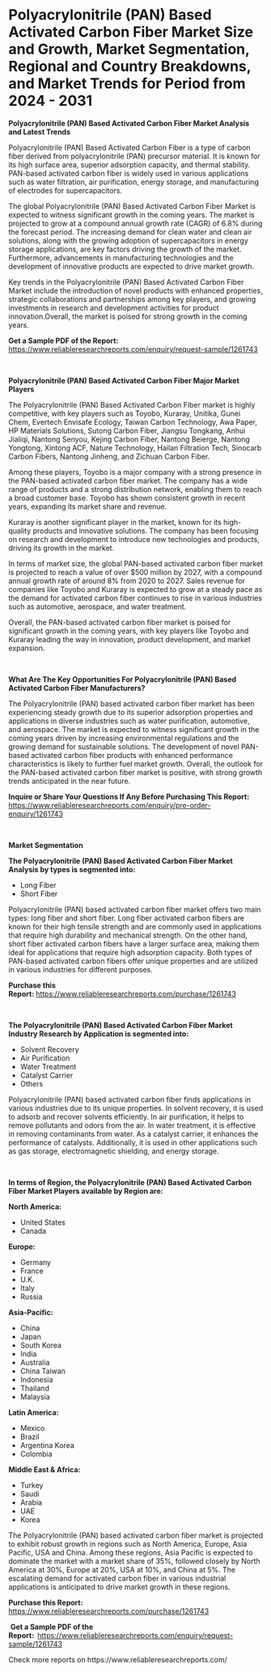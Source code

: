 <p><h1>Polyacrylonitrile (PAN) Based Activated Carbon Fiber Market Size and Growth, Market Segmentation, Regional and Country Breakdowns, and Market Trends for Period from 2024 -  2031</h1></p><p><strong>Polyacrylonitrile (PAN) Based Activated Carbon Fiber Market Analysis and Latest Trends</strong></p>
<p><p>Polyacrylonitrile (PAN) Based Activated Carbon Fiber is a type of carbon fiber derived from polyacrylonitrile (PAN) precursor material. It is known for its high surface area, superior adsorption capacity, and thermal stability. PAN-based activated carbon fiber is widely used in various applications such as water filtration, air purification, energy storage, and manufacturing of electrodes for supercapacitors.</p><p>The global Polyacrylonitrile (PAN) Based Activated Carbon Fiber Market is expected to witness significant growth in the coming years. The market is projected to grow at a compound annual growth rate (CAGR) of 6.8% during the forecast period. The increasing demand for clean water and clean air solutions, along with the growing adoption of supercapacitors in energy storage applications, are key factors driving the growth of the market. Furthermore, advancements in manufacturing technologies and the development of innovative products are expected to drive market growth.</p><p>Key trends in the Polyacrylonitrile (PAN) Based Activated Carbon Fiber Market include the introduction of novel products with enhanced properties, strategic collaborations and partnerships among key players, and growing investments in research and development activities for product innovation.Overall, the market is poised for strong growth in the coming years.</p></p>
<p><strong>Get a Sample PDF of the Report:&nbsp;</strong> <a href="https://www.reliableresearchreports.com/enquiry/request-sample/1261743">https://www.reliableresearchreports.com/enquiry/request-sample/1261743</a></p>
<p>&nbsp;</p>
<p><strong>Polyacrylonitrile (PAN) Based Activated Carbon Fiber Major Market Players</strong></p>
<p><p>The Polyacrylonitrile (PAN) Based Activated Carbon Fiber market is highly competitive, with key players such as Toyobo, Kuraray, Unitika, Gunei Chem, Evertech Envisafe Ecology, Taiwan Carbon Technology, Awa Paper, HP Materials Solutions, Sutong Carbon Fiber, Jiangsu Tongkang, Anhui Jialiqi, Nantong Senyou, Kejing Carbon Fiber, Nantong Beierge, Nantong Yongtong, Xintong ACF, Nature Technology, Hailan Filtration Tech, Sinocarb Carbon Fibers, Nantong Jinheng, and Zichuan Carbon Fiber.</p><p>Among these players, Toyobo is a major company with a strong presence in the PAN-based activated carbon fiber market. The company has a wide range of products and a strong distribution network, enabling them to reach a broad customer base. Toyobo has shown consistent growth in recent years, expanding its market share and revenue.</p><p>Kuraray is another significant player in the market, known for its high-quality products and innovative solutions. The company has been focusing on research and development to introduce new technologies and products, driving its growth in the market.</p><p>In terms of market size, the global PAN-based activated carbon fiber market is projected to reach a value of over $500 million by 2027, with a compound annual growth rate of around 8% from 2020 to 2027. Sales revenue for companies like Toyobo and Kuraray is expected to grow at a steady pace as the demand for activated carbon fiber continues to rise in various industries such as automotive, aerospace, and water treatment.</p><p>Overall, the PAN-based activated carbon fiber market is poised for significant growth in the coming years, with key players like Toyobo and Kuraray leading the way in innovation, product development, and market expansion.</p></p>
<p>&nbsp;</p>
<p><strong>What Are The Key Opportunities For Polyacrylonitrile (PAN) Based Activated Carbon Fiber Manufacturers?</strong></p>
<p><p>The Polyacrylonitrile (PAN) based activated carbon fiber market has been experiencing steady growth due to its superior adsorption properties and applications in diverse industries such as water purification, automotive, and aerospace. The market is expected to witness significant growth in the coming years driven by increasing environmental regulations and the growing demand for sustainable solutions. The development of novel PAN-based activated carbon fiber products with enhanced performance characteristics is likely to further fuel market growth. Overall, the outlook for the PAN-based activated carbon fiber market is positive, with strong growth trends anticipated in the near future.</p></p>
<p><strong>Inquire or Share Your Questions If Any Before Purchasing This Report:</strong> <a href="https://www.reliableresearchreports.com/enquiry/pre-order-enquiry/1261743">https://www.reliableresearchreports.com/enquiry/pre-order-enquiry/1261743</a></p>
<p>&nbsp;</p>
<p><strong>Market Segmentation</strong></p>
<p><strong>The Polyacrylonitrile (PAN) Based Activated Carbon Fiber Market Analysis by types is segmented into:</strong></p>
<p><ul><li>Long Fiber</li><li>Short Fiber</li></ul></p>
<p><p>Polyacrylonitrile (PAN) based activated carbon fiber market offers two main types: long fiber and short fiber. Long fiber activated carbon fibers are known for their high tensile strength and are commonly used in applications that require high durability and mechanical strength. On the other hand, short fiber activated carbon fibers have a larger surface area, making them ideal for applications that require high adsorption capacity. Both types of PAN-based activated carbon fibers offer unique properties and are utilized in various industries for different purposes.</p></p>
<p><strong>Purchase this Report:&nbsp;</strong><a href="https://www.reliableresearchreports.com/purchase/1261743">https://www.reliableresearchreports.com/purchase/1261743</a></p>
<p>&nbsp;</p>
<p><strong>The Polyacrylonitrile (PAN) Based Activated Carbon Fiber Market Industry Research by Application is segmented into:</strong></p>
<p><ul><li>Solvent Recovery</li><li>Air Purification</li><li>Water Treatment</li><li>Catalyst Carrier</li><li>Others</li></ul></p>
<p><p>Polyacrylonitrile (PAN) based activated carbon fiber finds applications in various industries due to its unique properties. In solvent recovery, it is used to adsorb and recover solvents efficiently. In air purification, it helps to remove pollutants and odors from the air. In water treatment, it is effective in removing contaminants from water. As a catalyst carrier, it enhances the performance of catalysts. Additionally, it is used in other applications such as gas storage, electromagnetic shielding, and energy storage.</p></p>
<p>&nbsp;</p>
<p><strong>In terms of Region, the Polyacrylonitrile (PAN) Based Activated Carbon Fiber Market Players available by Region are:</strong></p>
<p>
    <p> <strong> North America: </strong>
        <ul>
            <li>United States</li>
            <li>Canada</li>
        </ul>
        </p> 
    <p> <strong> Europe: </strong>
        <ul>
            <li>Germany</li>
            <li>France</li>
            <li>U.K.</li>
            <li>Italy</li>
            <li>Russia</li>
        </ul>
        </p> 
    <p> <strong> Asia-Pacific: </strong>
        <ul>
            <li>China</li>
            <li>Japan</li>
            <li>South Korea</li>
            <li>India</li>
            <li>Australia</li>
            <li>China Taiwan</li>
            <li>Indonesia</li>
            <li>Thailand</li>
            <li>Malaysia</li>
        </ul>
        </p> 
    <p> <strong> Latin America: </strong>
        <ul>
            <li>Mexico</li>
            <li>Brazil</li>
            <li>Argentina Korea</li>
            <li>Colombia</li>
        </ul>
        </p> 
    <p> <strong> Middle East & Africa: </strong>
        <ul>
            <li>Turkey</li>
            <li>Saudi</li>
            <li>Arabia</li>
            <li>UAE</li>
            <li>Korea</li>
        </ul>
    </p>
    </p>
<p><p>The Polyacrylonitrile (PAN) based activated carbon fiber market is projected to exhibit robust growth in regions such as North America, Europe, Asia Pacific, USA and China. Among these regions, Asia Pacific is expected to dominate the market with a market share of 35%, followed closely by North America at 30%, Europe at 20%, USA at 10%, and China at 5%. The escalating demand for activated carbon fiber in various industrial applications is anticipated to drive market growth in these regions.</p></p>
<p><strong>Purchase this Report: </strong><a href="https://www.reliableresearchreports.com/purchase/1261743">https://www.reliableresearchreports.com/purchase/1261743</a></p>
<p>&nbsp;<strong>Get a Sample PDF of the Report:&nbsp;&nbsp;</strong><a href="https://www.reliableresearchreports.com/enquiry/request-sample/1261743">https://www.reliableresearchreports.com/enquiry/request-sample/1261743</a></p>
<p><strong></strong></p>
<p>Check more reports on https://www.reliableresearchreports.com/</p>